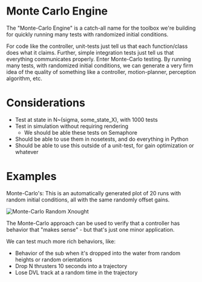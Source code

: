 Monte Carlo Engine
=================

The "Monte-Carlo Engine" is a catch-all name for the toolbox we're building for quickly running many tests with randomized initial conditions.

For code like the controller, unit-tests just tell us that each function/class does what it claims. Further, simple integration tests just tell us that everything communicates properly. Enter Monte-Carlo testing. By running many tests, with randomized initial conditions, we can generate a very firm idea of the quality of something like a controller, motion-planner, perception algorithm, etc.


# Considerations

* Test at state in N~(sigma, some_state_X), with 1000 tests
* Test in simulation without requiring rendering
    * We should be able these tests on Semaphore
* Should be able to use them in nosetests, and do everything in Python
* Should be able to use this outside of a unit-test, for gain optimization or whatever


# Examples

Monte-Carlo's:
This is an automatically generated plot of 20 runs with random initial conditions, all with the same randomly offset gains.

![Monte-Carlo Random Xnought](http://i.imgur.com/YecGkfo.png?1)

The Monte-Carlo approach can be used to verify that a controller has behavior that "makes sense" - but that's just one minor application.

We can test much more rich behaviors, like:
* Behavior of the sub when it's dropped into the water from random heights or random orientations
* Drop N thrusters 10 seconds into a trajectory
* Lose DVL track at a random time in the trajectory